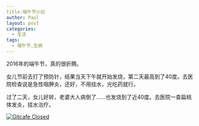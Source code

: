 ```yaml
---
title:端午节小记
author: Paul
layout: post
categories:
  - 生活
tags:
  - 端午节,生病
---
```


2016年的端午节，真的很折腾。

女儿节前去打了预防针，结果当天下午就开始发烧，第二天最高到了40度。去医院检查说是急性咽胛炎，还好，不用挂水，光吃药就行。

过了二天，女儿好转，老婆大人病倒了……也发烧到了近40度。去医院一查扁桃体发炎，挂水治疗。

[![Gitcafe Closed](http://img7.chztv.com/2016-0406/haoduanduan.jpg!400px)](http://img7.chztv.com/2016-0406/haoduanduan.jpg)